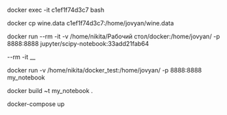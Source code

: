 docker exec -it c1ef1f74d3c7 bash

docker cp wine.data c1ef1f74d3c7:/home/jovyan/wine.data

docker run --rm -it -v /home/nikita/Рабочий стол/docker:/home/jovyan/ -p 8888:8888 jupyter/scipy-notebook:33add21fab64

--rm -it __

docker run -v /home/nikita/docker_test:/home/jovyan/ -p 8888:8888 my_notebook

docker build ~t my_notebook .

docker-compose up